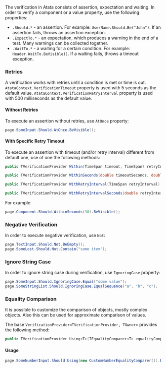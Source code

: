 The verification in Atata consists of assertion, expectation and waiting.
In order to verify a component or a value property, use the following properties:
- `.Should.*` - an assertion.
  For example: `UserName.Should.Be("John")`.
  If an assertion fails, throws an assertion exception.
- `.ExpectTo.*` - an expectation, which produces a warning in the end of a test.
  Many warnings can be collected together.
- `.WaitTo.*` - a waiting for a certain condition.
  For example: `Header.WaitTo.BeVisible()`.
  If a waiting fails, throws a timeout exception.

### Retries

A verification works with retries until a condition is met or time is out.
`AtataContext.VerificationTimeout` property is used with 5 seconds as the default value.
`AtataContext.VerificationRetryInterval` property is used with 500 milliseconds as the default value.

#### Without Retries

To execute an assertion without retries, use `AtOnce` property:

```cs
page.SomeInput.Should.AtOnce.BeVisible();
```

#### With Specific Retry Timeout

To execute an assertion with timeout (and/or retry interval) different from default one, use of one the following methods:

```cs
public TVerificationProvider Within(TimeSpan timeout, TimeSpan? retryInterval = null);

public TVerificationProvider WithinSeconds(double timeoutSeconds, double? retryIntervalSeconds = null);

public TVerificationProvider WithRetryInterval(TimeSpan retryInterval);

public TVerificationProvider WithRetryIntervalSeconds(double retryIntervalSeconds);
```

For example:

```cs
page.Component.Should.WithinSeconds(30).BeVisible();
```

### Negative Verification

In order to execute negative verification, use `Not`:

```cs
page.TextInput.Should.Not.BeEmpty();
page.SomeLost.Should.Not.Contain("some item");
```

### Ignore String Case

In order to ignore string case during verification, use `IgnoringCase` property:

```cs
page.SomeInput.Should.IgnoringCase.Equal("some value");
page.SomeStringList.Should.IgnoringCase.EqualSequence("a", "b", "c");
```

### Equality Comparison

It is possible to customize the comparison of objects, mostly complex objects.
Also this can be used for approximate comparison of values.

The base `VerificationProvider<TVerificationProvider, TOwner>` provides the following method:

```cs
public TVerificationProvider Using<T>(IEqualityComparer<T> equalityComparer);
```

#### Usage

```cs
page.SomeNumberInput.Should.Using(new CustomNumberEqualityComparer()).Equal(10.5);
```